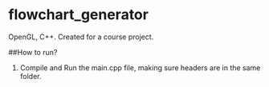 # flowchart_generator
OpenGL, C++. Created for a course project. 

##How to run?
  1. Compile and Run the main.cpp file, making sure headers are in the same folder.
